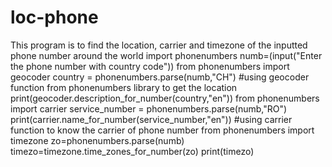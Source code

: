 # loc-phone
This program is to find the location, carrier and timezone of the inputted phone number around the world
import phonenumbers
numb=(input("Enter the phone number with country code"))
from phonenumbers import geocoder
country = phonenumbers.parse(numb,"CH")      #using geocoder function from phonenumbers library to get the location
print(geocoder.description_for_number(country,"en"))
from phonenumbers import carrier
service_number = phonenumbers.parse(numb,"RO")
print(carrier.name_for_number(service_number,"en"))     #using carrier function to know the carrier of phone number
from phonenumbers import timezone
zo=phonenumbers.parse(numb)
timezo=timezone.time_zones_for_number(zo)
print(timezo)
